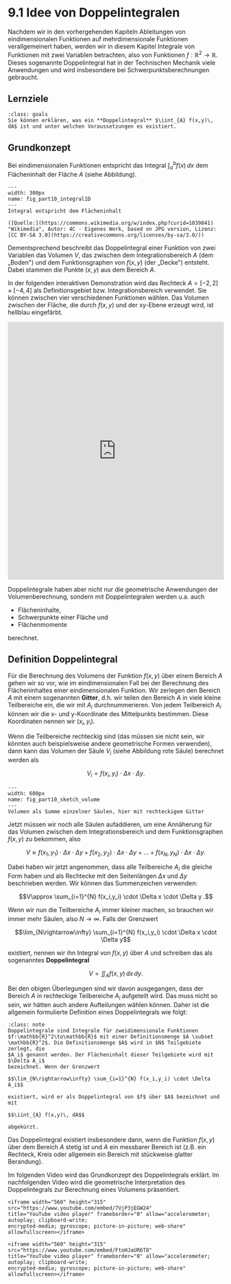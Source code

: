 # 9.1 Idee von Doppelintegralen

Nachdem wir in den vorhergehenden Kapiteln Ableitungen von eindimensionalen
Funktionen auf mehrdimensionale Funktionen verallgemeinert haben, werden wir in
diesem Kapitel Integrale von Funktionen mit zwei Variablen betrachten, also von
Funktionen $f:\mathbb{R}^2\to\mathbb{R}$. Dieses sogenannte Doppelintegral hat
in der Technischen Mechanik viele Anwendungen und wird insbesondere bei
Schwerpunktsberechnungen gebraucht.

## Lernziele

```{admonition} Lernziele
:class: goals
Sie können erklären, was ein **Doppelintegral** $\iint_{A} f(x,y)\, dA$ ist und unter welchen Voraussetzungen es existiert.
```

## Grundkonzept

Bei eindimensionalen Funktionen entspricht das Integral $\int_{a}^{b} f(x)\, dx$
dem Flächeninhalt der Fläche $A$ (siehe Abbildung).

```{figure} pics/part10_integral1D.svg
---
width: 300px
name: fig_part10_integral1D
---
Integral entspricht dem Flächeninhalt

([Quelle:](https://commons.wikimedia.org/w/index.php?curid=1039841) "Wikimedia", Autor: 4C - Eigenes Werk, based on JPG version, Lizenz: [CC BY-SA 3.0](https://creativecommons.org/licenses/by-sa/3.0/))
```

Dementsprechend beschreibt das Doppelintegral einer Funktion von zwei Variablen
das Volumen $V$, das zwischen dem Integrationsbereich $A$ (dem „Boden") und dem
Funktionsgraphen von $f(x,y)$ (der „Decke") entsteht. Dabei stammen die Punkte
$(x,y)$ aus dem Bereich $A$.

In der folgenden interaktiven Demonstration wird das Rechteck $A = [-2,2] \times
[-4,4]$ als Definitionsgebiet bzw. Integrationsbereich verwendet. Sie können
zwischen vier verschiedenen Funktionen wählen. Das Volumen zwischen der Fläche,
die durch $f(x,y)$ und der xy-Ebene erzeugt wird, ist hellblau eingefärbt.

<iframe src="https://gramschs.github.io/book_mathe02/_static/assets/doppelintegral_volumen.html"
width=100% height="600" frameborder="0" scrolling="yes"></iframe>

Doppelintegrale haben aber nicht nur die geometrische Anwendungen der
Volumenberechnung, sondern mit Doppelintegralen werden u.a. auch

* Flächeninhalte,
* Schwerpunkte einer Fläche und
* Flächenmomente

berechnet.

## Definition Doppelintegral

Für die Berechnung des Volumens der Funktion $f(x,y)$ über einem Bereich $A$
gehen wir so vor, wie im eindimensionalen Fall bei der Berechnung des
Flächeninhaltes einer eindimensionalen Funktion. Wir zerlegen den Bereich $A$
mit einem sogenannten **Gitter**, d.h. wir teilen den Bereich $A$ in viele
kleine Teilbereiche ein, die wir mit $A_i$ durchnummerieren. Von jedem
Teilbereich $A_i$ können wir die x- und y-Koordinate des Mittelpunkts bestimmen.
Diese Koordinaten nennen wir $(x_i,y_i)$.

Wenn die Teilbereiche rechteckig sind (das müssen sie nicht sein, wir könnten
auch beispielsweise andere geometrische Formen verwenden), dann kann das Volumen der
Säule $V_i$ (siehe Abbildung rote Säule) berechnet werden als

$$V_i = f(x_i,y_i) \cdot \Delta x \cdot \Delta y.$$

```{figure} pics/part10_sketch_volume.svg
---
width: 600px
name: fig_part10_sketch_volume
---
Volumen als Summe einzelner Säulen, hier mit rechteckigem Gitter
```

Jetzt müssen wir noch alle Säulen aufaddieren, um eine Annäherung für das
Volumen zwischen dem Integrationsbereich und dem Funktionsgraphen $f(x,y)$ zu
bekommen, also

$$V\approx f(x_1,y_1) \cdot \Delta x \cdot \Delta y + f(x_2,y_2) \cdot \Delta x
\cdot \Delta y + \ldots + f(x_N,y_N) \cdot \Delta x \cdot \Delta y.$$

Dabei haben wir jetzt angenommen, dass alle Teilbereiche $A_i$ die gleiche Form
haben und als Rechtecke mit den Seitenlängen $\Delta x$ und $\Delta y$
beschrieben werden. Wir können das Summenzeichen verwenden:

$$V\approx \sum_{i=1}^{N} f(x_i,y_i) \cdot \Delta x \cdot \Delta y .$$

Wenn wir nun die Teilbereiche $A_i$ immer kleiner machen, so brauchen wir immer
mehr Säulen, also $N\rightarrow\infty$. Falls der Grenzwert

$$\lim_{N\rightarrow\infty} \sum_{i=1}^{N} f(x_i,y_i) \cdot \Delta x  \cdot
\Delta y$$


existiert, nennen wir ihn Integral von $f(x,y)$ über $A$ und schreiben das als
sogenanntes **Doppelintegral**

$$V = \iint_{A} f(x,y) \, dx \, dy.$$

Bei den obigen Überlegungen sind wir davon ausgegangen, dass der Bereich $A$ in
rechteckige Teilbereiche $A_i$ aufgeteilt wird. Das muss nicht so sein, wir
hätten auch andere Aufteilungen wählen können. Daher ist die allgemein
formulierte Definition eines Doppelintegrals wie folgt:

```{admonition} Was ist ... ein Doppelintegral?
:class: note
Doppelintegrale sind Integrale für zweidimensionale Funktionen
$f:\mathbb{R}^2\to\mathbb{R}$ mit einer Definitionsmenge $A \subset
\mathbb{R}^2$. Die Definitionsmenge $A$ wird in $N$ Teilgebiete zerlegt, die
$A_i$ genannt werden. Der Flächeninhalt dieser Teilgebiete wird mit $\Delta A_i$
bezeichnet. Wenn der Grenzwert

$$\lim_{N\rightarrow\infty} \sum_{i=1}^{N} f(x_i,y_i) \cdot \Delta A_i$$

existiert, wird er als Doppelintegral von $f$ über $A$ bezeichnet und mit

$$\iint_{A} f(x,y)\, dA$$

abgekürzt.
```

Das Doppelintegral existiert insbesondere dann, wenn die Funktion $f(x,y)$ über
dem Bereich $A$ stetig ist und $A$ ein messbarer Bereich ist (z.B. ein Rechteck,
Kreis oder allgemein ein Bereich mit stückweise glatter Berandung).

Im folgenden Video wird das Grundkonzept des Doppelintegrals erklärt. Im
nachfolgenden Video wird die geometrische Interpretation des Doppelintegrals zur
Berechnung eines Volumens präsentiert.

```{dropdown} Video zu "Doppelintegral - Definition" von Mathematische Methoden
<iframe width="560" height="315" src="https://www.youtube.com/embed/7VjP3jEGW24"
title="YouTube video player" frameborder="0" allow="accelerometer; autoplay; clipboard-write;
encrypted-media; gyroscope; picture-in-picture; web-share" allowfullscreen></iframe>
```

```{dropdown} Video zu "Doppelintegral - Volumeninterpretation" von Mathematische Methoden
<iframe width="560" height="315" src="https://www.youtube.com/embed/FtoHJaUR6T8"
title="YouTube video player" frameborder="0" allow="accelerometer; autoplay; clipboard-write;
encrypted-media; gyroscope; picture-in-picture; web-share" allowfullscreen></iframe>
```
